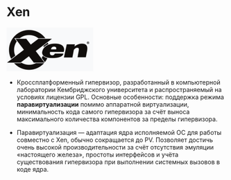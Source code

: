 #  Xen
![Xen](lec4_58_ris_1.png)
* Кроссплатформенный гипервизор, разработанный в компьютерной лаборатории Кембриджского университета и распространяемый на условиях лицензии GPL. Основные особенности: поддержка режима **паравиртуализации** помимо аппаратной виртуализации, минимальность кода самого гипервизора за счёт выноса максимального количества компонентов за пределы гипервизора.

* Паравиртуализация — адаптация ядра исполняемой ОС для работы совместно с Xen, обычно сокращается до PV. Позволяет достичь очень высокой производительности за счёт отсутствия эмуляции «настоящего железа», простоты интерфейсов и учёта существования гипервизора при выполнении системных вызовов в коде ядра.

<!--_footer: Кроссплатформенный гипервизор [Электронный ресурс]. URL: https://ru.wikipedia.org/wiki/Xen (дата обращения :14.04.2020)-->